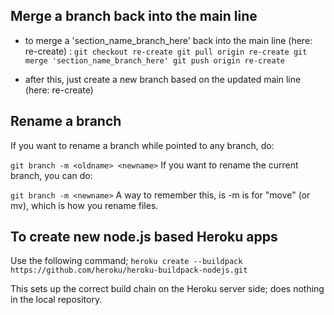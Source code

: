 
## Merge a branch back into the main line
 - to merge a 'section_name_branch_here' back into the main line (here: re-create) :
`
git checkout re-create
git pull origin re-create
git merge 'section_name_branch_here'
git push origin re-create
`

- after this, just create a new branch based on the updated main line (here: re-create)


## Rename a branch
If you want to rename a branch while pointed to any branch, do:

`git branch -m <oldname> <newname>`
If you want to rename the current branch, you can do:

`git branch -m <newname>`
A way to remember this, is -m is for "move" (or mv), which is how you rename files.

## To create new node.js based Heroku apps
Use the following command;
`heroku create --buildpack https://github.com/heroku/heroku-buildpack-nodejs.git`

This sets up the correct build chain on the Heroku server side; does nothing in the local repository.
